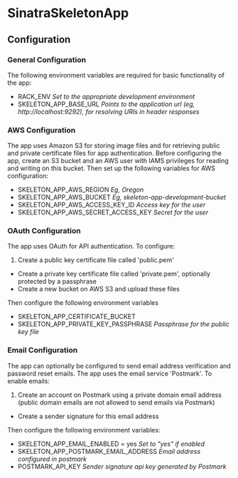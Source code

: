 # SinatraSkeletonApp

## Configuration

### General Configuration

The following environment variables are required for basic functionality of the app:

* RACK_ENV _Set to the appropriate development environment_
* SKELETON_APP_BASE_URL _Points to the application url (eg, http://localhost:9292), for resolving URIs in header responses_

### AWS Configuration

The app uses Amazon S3 for storing image files and for retrieving public and private certificate files for app authentication. Before configuring the app, create an S3 bucket and an AWS user with IAMS privileges for reading and writing on this bucket. Then set up the following variables for AWS configuration:

* SKELETON_APP_AWS_REGION _Eg, Oregon_
* SKELETON_APP_AWS_BUCKET _Eg, skeleton-app-development-bucket_
* SKELETON_APP_AWS_ACCESS_KEY_ID _Access key for the user_
* SKELETON_APP_AWS_SECRET_ACCESS_KEY _Secret for the user_

### OAuth Configuration

The app uses OAuth for API authentication. To configure:

1. Create a public key certificate file called 'public.pem'
- Create a private key certificate file called 'private.pem', optionally protected by a passphrase
- Create a new bucket on AWS S3 and upload these files

Then configure the following environment variables

* SKELETON_APP_CERTIFICATE_BUCKET
* SKELETON_APP_PRIVATE_KEY_PASSPHRASE _Passphrase for the public key file_

### Email Configuration

The app can optionally be configured to send email address verification and password reset emails. The app uses the email service 'Postmark'. To enable emails:

1. Create an account on Postmark using a private domain email address (public domain emails are not allowed to send emails via Postmark)
- Create a sender signature for this email address

Then configure the following environment variables:

* SKELETON_APP_EMAIL_ENABLED = yes _Set to "yes" if enabled_
* SKELETON_APP_POSTMARK_EMAIL_ADDRESS _Email address configured in postmark_
* POSTMARK_API_KEY _Sender signature api key generated by Postmark_
